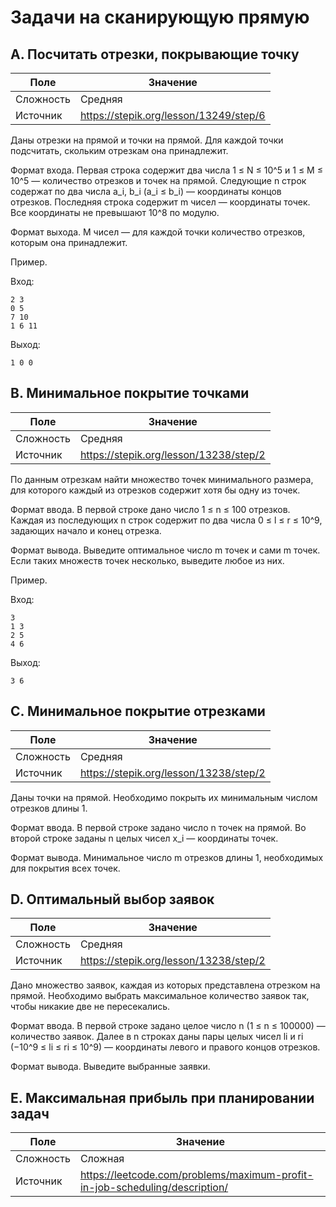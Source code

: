 # Задачи на сканирующую прямую

## A. Посчитать отрезки, покрывающие точку

| Поле      | Значение                               |
|-----------|----------------------------------------|
| Сложность | Средняя                                |
| Источник  | https://stepik.org/lesson/13249/step/6 |

Даны отрезки на прямой и точки на прямой. Для каждой точки подсчитать, скольким отрезкам она принадлежит.

Формат входа. Первая строка содержит два числа 1 ≤ N ≤ 10^5 и 1 ≤ M ≤ 10^5 — количество отрезков и точек на прямой.
Следующие n строк содержат по два числа a_i, b_i (a_i ≤ b_i) — координаты концов отрезков.
Последняя строка содержит m чисел — координаты точек. Все координаты не превышают 10^8 по модулю.

Формат выхода. M чисел — для каждой точки количество отрезков, которым она принадлежит.

Пример.

Вход:

```text
2 3
0 5
7 10
1 6 11
```

Выход:

```
1 0 0
```

## B. Минимальное покрытие точками

| Поле      | Значение                               |
|-----------|----------------------------------------|
| Сложность | Средняя                                |
| Источник  | https://stepik.org/lesson/13238/step/2 |

По данным отрезкам найти множество точек минимального размера, для которого каждый из отрезков содержит хотя бы одну из
точек.

Формат ввода. В первой строке дано число 1 ≤ n ≤ 100 отрезков. Каждая из последующих n строк содержит по два числа 0 ≤
l ≤ r ≤ 10^9,
задающих начало и конец отрезка.

Формат вывода. Выведите оптимальное число m точек и сами m точек. Если таких множеств точек
несколько, выведите любое из них.

Пример.

Вход:

```text
3
1 3
2 5
4 6
```

Выход:

```
3 6
```

## C. Минимальное покрытие отрезками

| Поле      | Значение                               |
|-----------|----------------------------------------|
| Сложность | Средняя                                |
| Источник  | https://stepik.org/lesson/13238/step/2 |

Даны точки на прямой. Необходимо покрыть их минимальным числом отрезков длины 1.

Формат ввода. В первой строке задано число n точек на прямой. Во второй строке заданы n целых чисел
x_i — координаты точек.

Формат вывода. Минимальное число m отрезков длины 1, необходимых для покрытия всех точек.

## D. Оптимальный выбор заявок

| Поле      | Значение                               |
|-----------|----------------------------------------|
| Сложность | Средняя                                |
| Источник  | https://stepik.org/lesson/13238/step/2 |

Дано множество заявок, каждая из которых представлена отрезком на прямой.
Необходимо выбрать максимальное количество заявок так, чтобы никакие две не пересекались.

Формат ввода.
В первой строке задано целое число n (1 ≤ n ≤ 100000) — количество заявок.
Далее в n строках даны пары целых чисел li и ri (−10^9 ≤ li ≤ ri ≤ 10^9) — координаты левого и правого концов отрезков.

Формат вывода.
Выведите выбранные заявки.

## E. Максимальная прибыль при планировании задач

| Поле      | Значение                                                                    |
|-----------|-----------------------------------------------------------------------------|
| Сложность | Сложная                                                                     |
| Источник  | https://leetcode.com/problems/maximum-profit-in-job-scheduling/description/ |
